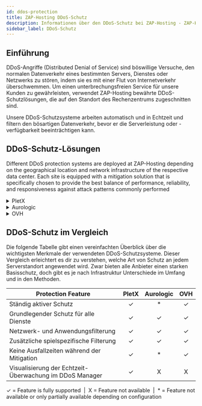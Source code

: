 ```yaml
---
id: ddos-protection
title: ZAP-Hosting DDoS-Schutz
description: Informationen über den DDoS-Schutz bei ZAP-Hosting - ZAP-Hosting.com Dokumentation
sidebar_label: DDoS-Schutz
---
```


## Einführung

DDoS-Angriffe (Distributed Denial of Service) sind böswillige Versuche, den normalen Datenverkehr eines bestimmten Servers, Dienstes oder Netzwerks zu stören, indem sie es mit einer Flut von Internetverkehr überschwemmen. Um einen unterbrechungsfreien Service für unsere Kunden zu gewährleisten, verwendet ZAP-Hosting bewährte DDoS-Schutzlösungen, die auf den Standort des Rechenzentrums zugeschnitten sind.

Unsere DDoS-Schutzsysteme arbeiten automatisch und in Echtzeit und filtern den bösartigen Datenverkehr, bevor er die Serverleistung oder -verfügbarkeit beeinträchtigen kann.

## DDoS-Schutz-Lösungen

Different DDoS protection systems are deployed at ZAP-Hosting depending on the geographical location and network infrastructure of the respective data center. Each site is equipped with a mitigation solution that is specifically chosen to provide the best balance of performance, reliability, and responsiveness against attack patterns commonly performed
<details>
  <summary>PletX</summary>

PletX ist ein deutscher Netzwerkanbieter, der sich auf hochleistungsfähige Hosting-Infrastrukturen spezialisiert hat. Er bietet native Filterung auf Netzwerkebene und kooperiert mit spezialisierten Mitigation Providern.

**Verfügbare Standorte:** FFM / Eygelshoven, GER

</details>

<details>
  <summary>Aurologic</summary>

Aurologic ist ein Netzwerkanbieter, der stabile Konnektivität und automatisierte Mitigation bietet. Mit moderner Infrastruktur und globalen Transitpartnern sorgt er für einen zuverlässigen und geschützten Betrieb.

**Verfügbare Standorte:** Los Angeles, US / Ashburn, US / Dallas, US

</details>

<details>
  <summary>OVH</summary>

OVH ist einer der größten europäischen Infrastrukturanbieter und betreibt ein eigenes globales DDoS-Schutzsystem mit permanenter Überwachung. Der Schutz wird über ein verteiltes Scrubbing-Netzwerk bereitgestellt, das den Datenverkehr frühzeitig filtert.

**Verfügbare Standorte:** London, UK / Helsinki, FI / Singapur, SG

</details>

## DDoS-Schutz im Vergleich
Die folgende Tabelle gibt einen vereinfachten Überblick über die wichtigsten Merkmale der verwendeten DDoS-Schutzsysteme. Dieser Vergleich erleichtert es dir zu verstehen, welche Art von Schutz an jedem Serverstandort angewendet wird. 
Zwar bieten alle Anbieter einen starken Basisschutz, doch gibt es je nach Infrastruktur Unterschiede im Umfang und in den Methoden.

| Protection Feature                                      | PletX | Aurologic | OVH  |
| ------------------------------------------------------- | :---: | :-------: | :--: |
| Ständig aktiver Schutz                                  |   ✓   |     *     |  ✓   |
| Grundlegender Schutz für alle Dienste                   |   ✓   |     ✓     |  ✓   |
| Netzwerk- und Anwendungsfilterung                       |   ✓   |     ✓     |  ✓   |
| Zusätzliche spielspezifische Filterung                  |   ✓   |     ✓     |  ✓   |
| Keine Ausfallzeiten während der Mitigation              |   ✓   |     *     |  ✓   |
| Visualisierung der Echtzeit-Überwachung im DDoS Manager |   ✓   |     X     |  X   |

<div style={{ textAlign: 'center', fontSize: '0.7em', color: '#666' }}>
  ✓ = Feature is fully supported &nbsp;|&nbsp; X = Feature not available &nbsp;|&nbsp; * = Feature not available or only partially available depending on configuration
</div>







